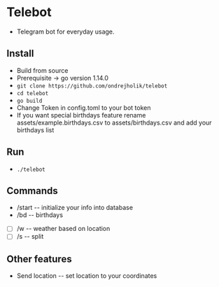 # Telebot

*   Telegram bot for everyday usage.

## Install

*   Build from source
*   Prerequisite -> go version 1.14.0
*   `git clone https://github.com/ondrejholik/telebot`
*   `cd telebot`
*   `go build`
*   Change Token in config.toml to your bot token
*   If you want special birthdays feature rename assets/example.birthdays.csv to assets/birthdays.csv and add your birthdays list

## Run

*   `./telebot`

## Commands

*   /start -- initialize your info into database
*   /bd -- birthdays
*   [ ] /w -- weather based on location
*   [ ] /s -- split

## Other features

*   Send location -- set location to your coordinates
